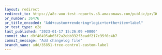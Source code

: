 ```yaml
---
layout: redirect
redirect_to: https://a8c-woo-test-reports.s3.amazonaws.com/public/pr/36476/e2e/index.html
pr_number: 36476
pr_title_encoded: "Add+custom+rendering+logic+to+the+item+label"
pr_test_type: e2e
last_published: "2023-01-17 15:26:09 +0000"
commit_sha: d0f46495ab65f2a2ebb332f3eadf217c35f0c4b7
commit_message: "Add changelog file"
branch_name: add/35851-tree-control-custom-label
---
```

